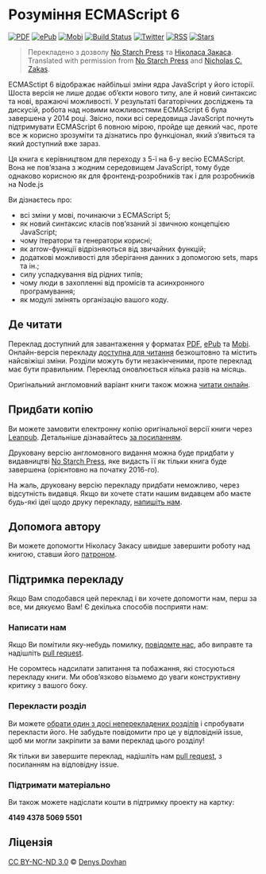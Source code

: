 # Рoзуміння ECMAScript 6 

[![PDF][pdf-image]][pdf-url]
[![ePub][epub-image]][epub-url]
[![Mobi][mobi-image]][mobi-url] 
[![Build Status][travis-image]][travis-url]
[![Twitter][twitter-image]][twitter-url]
[![RSS][rss-image]][rss-url]
[![Stars][github-image]][github-url]

> Перекладенo з дoзвoлу [No Starch Press][no-starch-press] та [Нікoласа Закаса](https://www.nczonline.net/).  
> Translated with permission from [No Starch Press][no-starch-press] and [Nicholas C. Zakas](https://www.nczonline.net/).

ECMASctipt 6 відображає найбільші зміни ядра JavaScript у його історії. Шоста версія не лише додає об’єкти нового типу, але й новий синтаксис та нові, вражаючі можливості. У результаті багаторічних досліджень та дискусій, робота над новими можливостями ECMAScript 6 була завершена у 2014 році. Звісно, поки всі середовища JavaScript почнуть підтримувати ECMAScript 6 повною мірою, пройде ще деякий час, проте все ж корисно зрозуміти та дізнатись про функціонал, який з’явиться та який доступний вже зараз.

Ця книга є керівництвом для переходу з 5-ї на 6-у весію ECMAScript. Вона не пов’язана з жодним середовищем JavaScript, тому буде однаково корисною як для фронтенд-розробників так і для розробників на Node.js

Ви дізнаєтесь про:

* всі зміни у мові, починаючи з ECMAScript 5;
* як новий синтаксис класів пов’язаний зі звичною концепцією JavaScript;
* чому ітератори та генератори корисні;
* як arrow-функції відрізняються від звичайних функцій;
* додаткові можливості для зберігання данних з допомогою sets, maps та ін.;
* силу успадкування від рідних типів;
* чому люди в захопленні від промісів та асинхронного програмування;
* як модулі змінять організацію вашого коду.

## Де читати

Переклад доступний для завантаження у форматах [PDF][pdf-url], [ePub][epub-url] та [Mobi][mobi-url]. Онлайн-версія перекладу [доступна для читання](#) безкоштовно та містить найсвіжіші зміни. Розділи можуть бути незакінченими, проте переклад має бути правильним. Переклад оновлюється кілька разів на місяць. 

Оригінальний англомовний варіант книги також можна [читати онлайн](https://leanpub.com/understandinges6/read/).

## Придбати копію

Ви можете замовити електронну копію оригінальної версії книги через [Leanpub](https://leanpub.com/understandinges6). Детальніше дізнавайтесь [за посиланням](https://github.com/nzakas/understandinges6/blob/master/README.md#purchasing-a-copy).

Друковану версію англомовного видання можна буде придбати у видавництві [No Starch Press][no-starch-press], яке видасть її як тільки книга буде завершена (орієнтовно на початку 2016-го).

На жаль, друковану версію перекладу придбати неможливо, через відсутність видавця. Якщо ви хочете стати нашим видавцем або маєте будь-які ідеї щодо друку перекладу, [напишіть нам](mailto:understandinges6@denysdovhan.com).

## Допомога автору

Ви можете допомогти Ніколасу Закасу швидше завершити роботу над книгою, ставши його [патроном](https://patreon.com/nzakas).

## Підтримка перекладу

Якщо Вам сподобався цей переклад і ви хочете допомогти нам, перш за все, ми дякуємо Вам! Є декілька способів посприяти нам:

### Написати нам

Якщо Ви помітили яку-небудь помилку, [повідомте нас](https://github.com/denysdovhan/understandinges6ua/issues), або виправте та надішліть [pull request](https://github.com/denysdovhan/understandinges6ua/compare).

Не соромтесь надсилати запитання та побажання, які стосуються перекладу книги. Ми обов’язково візьмемо до уваги конструктивну критику з вашого боку.

### Перекласти розділ

Ви можете [обрати один з досі неперекладених розділів](https://git.io/vznFT) і спробувати перекласти його. Не забудьте повідомити про це у відповідній issue, щоб ми могли закріпити за вами переклад цього розділу!

Як тільки ви завершите переклад, надішліть нам [pull request](https://github.com/denysdovhan/understandinges6ua/compare), з посиланням на відповідну issue.

### Підтримати матеріально

Ви також можете надіслати кошти в підтримку проекту на картку:

**4149 4378 5069 5501**

## Ліцензія

[CC BY-NC-ND 3.0][cc-by-nc-nd-3.0] © [Denys Dovhan](http://denysdovhan.com)

<!-- Download links -->

[pdf-url]: https://www.gitbook.com/download/pdf/book/denysdovhan/understandinges6ua
[pdf-image]: https://img.shields.io/badge/get-PDF-EB4E33.svg?style=flat-square

[epub-url]: https://www.gitbook.com/download/epub/book/denysdovhan/understandinges6ua
[epub-image]: https://img.shields.io/badge/get-ePub-85B916.svg?style=flat-square

[mobi-url]: https://www.gitbook.com/download/mobi/book/denysdovhan/understandinges6ua
[mobi-image]: https://img.shields.io/badge/get-Mobi-E8A138.svg?style=flat-square

<!-- References -->

[cc-by-nc-nd-3.0]: http://creativecommons.org/licenses/by-nc-nd/3.0/deed.en_US
[no-starch-press]: https://www.nostarch.com/

[travis-url]: https://travis-ci.org/denysdovhan/understandinges6ua
[travis-image]: https://img.shields.io/travis/denysdovhan/understandinges6ua.svg?style=flat-square

[twitter-url]: https://twitter.com/es6ua
[twitter-image]: https://img.shields.io/badge/twitter-%40es6ua-00ACEE.svg?style=flat-square

[rss-url]: http://understandinges6.denysdovhan.com/rss.xml
[rss-image]: https://img.shields.io/badge/rss-subscribe-F4B83F.svg?style=flat-square

[github-image]: https://img.shields.io/github/stars/denysdovhan/understandinges6ua.svg?style=social&label=Star
[github-url]: https://github.com/denysdovhan/understandinges6ua
